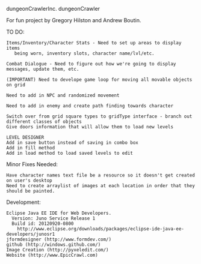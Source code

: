 dungeonCrawlerInc.
dungeonCrawler

For fun project by Gregory Hilston and Andrew Boutin. 

TO DO:
    
    Items/Inventory/Character Stats - Need to set up areas to display items 
       being worn, inventory slots, character name/lvl/etc.
       
    Combat Dialogue - Need to figure out how we're going to display messages, update them, etc.
    
    (IMPORTANT) Need to develope game loop for moving all movable objects on grid
    
    Need to add in NPC and randomized movement
    
    Need to add in enemy and create path finding towards character
    
    Switch over from grid square types to gridType interface - branch out different classes of objects
    Give doors information that will allow them to load new levels
    
    LEVEL DESIGNER
    Add in save button instead of saving in combo box
    Add in fill method
    Add in load method to load saved levels to edit
    
Minor Fixes Needed:


    Have character names text file be a resource so it doesn't get created on user's desktop
    Need to create arraylist of images at each location in order that they should be painted.

Development:
  
    Eclipse Java EE IDE for Web Developers.
      Version: Juno Service Release 1
      Build id: 20120920-0800
        http://www.eclipse.org/downloads/packages/eclipse-ide-java-ee-developers/junosr1
    jformdesigner (http://www.formdev.com/)
    github (http://windows.github.com/)
    Image Creation (http://pyxeledit.com/)
    Website (http://www.EpicCrawl.com)
